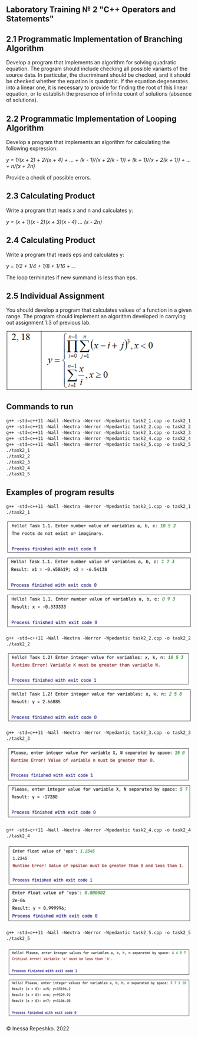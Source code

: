## Laboratory Training № 2 "C++ Operators and Statements"

## 2.1 Programmatic Implementation of Branching Algorithm
Develop a program that implements an algorithm for solving quadratic equation. The program should include checking all possible variants of the source data. In particular, the discriminant should be checked, and it should be checked whether the equation is quadratic. If the equation degenerates into a linear one, it is necessary to provide for finding the root of this linear equation, or to establish the presence of infinite count of solutions (absence of solutions).

## 2.2 Programmatic Implementation of Looping Algorithm

Develop a program that implements an algorithm for calculating the following expression:

*y = 1/(x + 2) + 2/(x + 4) + ... + (k - 1)/(x + 2(k - 1)) + (k + 1)/(x + 2(k + 1)) + ... + n/(x + 2n)*

Provide a check of possible errors.

## 2.3 Calculating Product

Write a program that reads x and n and calculates y:

*y = (x + 1)(x - 2)(x + 3)(x - 4) ... (x - 2n)*

## 2.4 Calculating Product

Write a program that reads eps and calculates y:

*y = 1/2 + 1/4 + 1/8 + 1/16 + ...*

The loop terminates if new summand is less than eps.

## 2.5 Individual Assignment

You should develop a program that calculates values of a function in a given range. The program should implement an algorithm developed in carrying out assignment 1.3 of previous lab.

![Function_var18](https://github.com/InessaRepeshko/programming-basics/blob/main/part1/lab1/screens/Function_var18.png)


## Commands to run
```
g++ -std=c++11 -Wall -Wextra -Werror -Wpedantic task2_1.cpp -o task2_1
g++ -std=c++11 -Wall -Wextra -Werror -Wpedantic task2_2.cpp -o task2_2
g++ -std=c++11 -Wall -Wextra -Werror -Wpedantic task2_3.cpp -o task2_3
g++ -std=c++11 -Wall -Wextra -Werror -Wpedantic task2_4.cpp -o task2_4
g++ -std=c++11 -Wall -Wextra -Werror -Wpedantic task2_5.cpp -o task2_5
./task2_1
./task2_2
./task2_3
./task2_4
./task2_5
```


## Examples of program results
```
g++ -std=c++11 -Wall -Wextra -Werror -Wpedantic task2_1.cpp -o task2_1
./task2_1
```
![task2_1](https://github.com/InessaRepeshko/programming-basics/blob/main/part1/lab2/screens/task2_1.png)

```
g++ -std=c++11 -Wall -Wextra -Werror -Wpedantic task2_2.cpp -o task2_2
./task2_2
```
![task2_2](https://github.com/InessaRepeshko/programming-basics/blob/main/part1/lab2/screens/task2_2.png)

```
g++ -std=c++11 -Wall -Wextra -Werror -Wpedantic task2_3.cpp -o task2_3
./task2_3
```
![task2_3](https://github.com/InessaRepeshko/programming-basics/blob/main/part1/lab2/screens/task2_3.png)

```
g++ -std=c++11 -Wall -Wextra -Werror -Wpedantic task2_4.cpp -o task2_4
./task2_4
```
![task2_4](https://github.com/InessaRepeshko/programming-basics/blob/main/part1/lab2/screens/task2_4.png)

```
g++ -std=c++11 -Wall -Wextra -Werror -Wpedantic task2_5.cpp -o task2_5
./task2_5
```
![task2_5](https://github.com/InessaRepeshko/programming-basics/blob/main/part1/lab2/screens/task2_5.png)

© Inessa Repeshko. 2022
